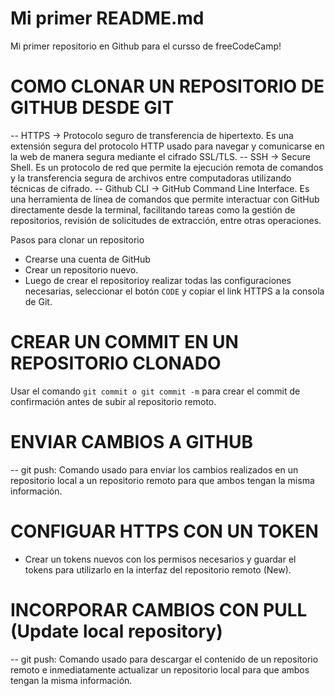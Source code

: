 # Mi primer README.md

Mi primer repositorio en Github para el cursso de freeCodeCamp!

# COMO CLONAR UN REPOSITORIO DE GITHUB DESDE GIT

-- HTTPS -> Protocolo seguro de transferencia de hipertexto. Es una extensión segura del protocolo HTTP usado para navegar y comunicarse en la web de manera segura mediante el cifrado SSL/TLS.
-- SSH -> Secure Shell. Es un protocolo de red que permite la ejecución remota de comandos y la transferencia segura de archivos entre computadoras utilizando técnicas de cifrado.
-- Github CLI -> GitHub Command Line Interface. Es una herramienta de línea de comandos que permite interactuar con GitHub directamente desde la terminal, facilitando tareas como la gestión de repositorios, revisión de solicitudes de extracción, entre otras operaciones.

Pasos para clonar un repositorio

- Crearse una cuenta de GitHub
- Crear un repositorio nuevo.
- Luego de crear el repositorioy realizar todas las configuraciones necesarias, seleccionar el botón `CODE` y copiar el link HTTPS a la consola de Git.

# CREAR UN COMMIT EN UN REPOSITORIO CLONADO

Usar el comando `git commit o git commit -m` para crear el commit de confirmación antes de subir al repositorio remoto.

# ENVIAR CAMBIOS A GITHUB

-- git push: Comando usado para enviar los cambios realizados en un repositorio local a un repositorio remoto para que ambos tengan la misma información.

# CONFIGUAR HTTPS CON UN TOKEN

- Crear un tokens nuevos con los permisos necesarios y guardar el tokens para utilizarlo en la interfaz del repositorio remoto (New).

# INCORPORAR CAMBIOS CON PULL (Update local repository)

-- git push: Comando usado para descargar el contenido de un repositorio remoto e inmediatamente actualizar un repositorio local para que ambos tengan la misma información.
